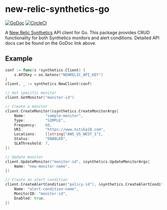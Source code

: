 # new-relic-synthetics-go

[![GoDoc](https://godoc.org/github.com/nitika18/new-relic-synthetics-go?status.svg)](https://godoc.org/github.com/nitika18/new-relic-synthetics-go)
[![CircleCI](https://circleci.com/gh/nitika18/new-relic-synthetics-go.svg?style=svg)](https://circleci.com/gh/nitika18/new-relic-synthetics-go)

A [New Relic Synthetics](https://newrelic.com/synthetics) API client
for Go. This package provides CRUD functionality for both Synthetics
monitors and alert conditions. Detailed API docs can be found on
the GoDoc link above.

## Example

```go
conf := func(s *synthetics.Client) {
	s.APIKey = os.Getenv("NEWRELIC_API_KEY")
}
client, _ := synthetics.NewClient(conf)

// Get specific monitor
client.GetMonitor("monitor-id")

// Create a monitor
client.CreateMonitor(&synthetics.CreateMonitorArgs{
	Name:         "sample-monitor",
	Type:         "SIMPLE",
	Frequency:    60,
	URI:          "https://www.nitika18.com",
	Locations:    []string{"AWS_US_WEST_1"},
	Status:       "ENABLED",
	SLAThreshold: 7,
})

// Update monitor
client.UpdateMonitor("monitor-id", &synthetics.UpdateMonitorArgs{
	Name: "new-monitor-name",
})

// Create an alert condition
client.CreateAlertCondition("policy-id"), &synthetics.CreateAlertConditionArgs{
	Name: "alert-condition-name",
	MonitorID: "monitor-id",
	Enabled: true,
})
```
